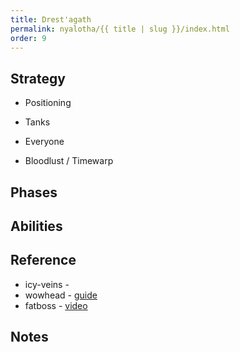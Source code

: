 ```yaml
---
title: Drest'agath
permalink: nyalotha/{{ title | slug }}/index.html
order: 9
---
```



## Strategy

- Positioning

- Tanks

- Everyone

- Bloodlust / Timewarp

## Phases


## Abilities


## Reference

- icy-veins - 
- wowhead - [guide]()
- fatboss - [video]()

## Notes
